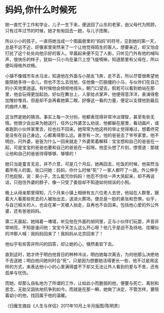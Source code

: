 # 妈妈,你什么时候死

她一直忙于工作和学业，儿子一生下来，便送回了山东的老家，由父母代为照顾，只有过年过节的时候，她才匆匆回去一趟，与儿子团聚。 

所以小小的孩子，一直将她当成一个图画册里的“妈妈”的符号，见到她的第一天，总是不远不近，好像家里突然来了一个让他觉得陌生的客人，想要亲近，却又怕会打扰了这个处处向他示好的客人。早晨起来便不见了人影，只听见门外有他的喊叫声，很快乐的样子，犹如一只小鸟在巢穴上空飞旋啁啾，知道那里有父母在，所以便叫得格外欢畅。 

小镇不像城市车水马龙，知道他在外面与小朋友飞奔，走不丢，所以尽管很希望他能陪她多待一会儿，但也不怎么去找他，任他像一匹脱缰的小马，与伙伴们在自己的小天地里逍遥。有时候他会频频地扭头，朝门口望去，假若可以看到她站在那里，他会玩得更加起劲，好似在舞台上，人家给点掌声，他便得意洋洋，表演得愈加惟妙惟肖。但是却不会再看她第二眼，好像这一看的力量，便足以支撑他到最后的曲终人散。 

这当然是她的猜测。事实上每一次分别，他都表现得非常冷淡理智，甚至有些无情。他很少会出来为她送行，任外公外婆怎么劝说，他都躲在屋里，看动画片，或者跑到小伙伴家里去，拉也拉不回来。她常常为他这样的举止觉得难过，想着终究是没有在自己身边，心都离得那么远。甚至有一次，他的爸爸去了爷爷家里，他不明白，问外婆，爸爸为什么一回来就走？外婆笑着解释：宝宝想和自己的爸爸在一起，可是宝宝的爸爸也要和自己的爸爸在一起呀。他歪头想了片刻，恨恨道：那就让他和自己的爸爸待得够够、够够的！ 

她只当是童言无忌，并不介意，可是几个月后，她再回去，吃饭的时候，他突然当着所有人的面，张口问她：妈妈，你什么时候“死”？一家人都吓了一跳，外公伸手打他屁股，说：臭小子，怎么能咒你妈妈！他忍不住哇一声大哭起来，却不再说话，只抱住外婆的脖子，像一只受了委屈却不知道如何倾诉的小狗。 

晚上从母亲那里得知，几个月来小镇上相继有五六位老人去世，他站在人群里，跟着大人看那些死去的人被抬出去，送进火葬场，便总是一脸的紧张和恐惧，似乎，与自己相关的人，也会在某一天被人抬走，且再也不会回来。包括他心爱的外公外婆，还有爸爸妈妈。 

第二天晨起，她隔着一堵墙，听见他在外面的胡同里，正与小伙伴们玩耍，声音非常响亮，不知是谁问他：宝宝今天怎么这么开心呀？他几乎是迫不及待地、炫耀似的冲那人喊：我妈妈回来了！我妈妈从北京回来了！ 

他似乎有些答非所问的回答，却让她的心，倏然柔软下去。 

直到这时，她才终于明白他昔日的种种冷淡，明白她每次离去，为何他那么决绝地不去送她；明白他问她何时会“死”，只是因为想要她活得更长一些，他不过是用这样的方式，来表达他小小的心里满得盛不下却又无法让外人看到的爱与不舍，还有孤单与忧伤。 

而她，却那么自私地为了所谓的工作，让如此小而脆弱的他，便要与死亡、离别和思念，无助又固执地抗争到如今。而就是在那一瞬，她做了决定，不管怎样，要陪着幼小的他，找回属于他的温暖。 

（归雁生摘自《人生与伴侣》2011年10月上半月版图/陈明贵）